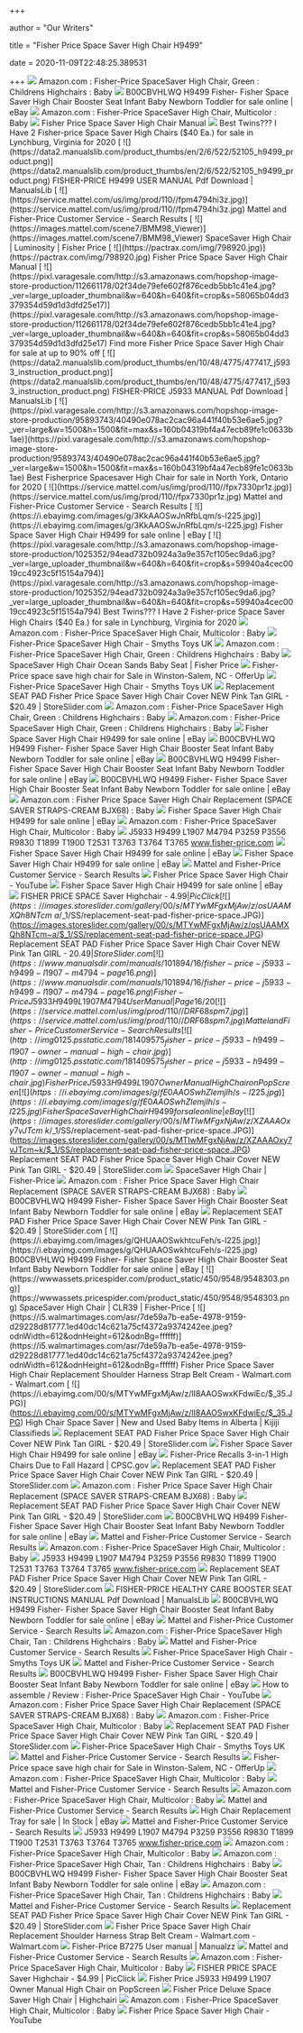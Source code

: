 +++
        
author = "Our Writers"
        
title = "Fisher Price Space Saver High Chair H9499"
        
date = 2020-11-09T22:48:25.389531
        
+++
[ ![](https://images-na.ssl-images-amazon.com/images/I/41Tskw7wR%2BL.jpg)](https://images-na.ssl-images-amazon.com/images/I/41Tskw7wR%2BL.jpg) Amazon.com : Fisher-Price SpaceSaver High Chair, Green : Childrens  Highchairs : Baby
[ ![](https://i.ebayimg.com/images/g/H3cAAOSwylhb4MUc/s-l640.jpg)](https://i.ebayimg.com/images/g/H3cAAOSwylhb4MUc/s-l640.jpg) B00CBVHLWQ H9499 Fisher- Fisher Space Saver High Chair Booster Seat Infant  Baby Newborn Toddler for sale online | eBay
[ ![](https://images-na.ssl-images-amazon.com/images/I/61uqtCjGWqL._SL1500_.jpg)](https://images-na.ssl-images-amazon.com/images/I/61uqtCjGWqL._SL1500_.jpg) Amazon.com : Fisher-Price SpaceSaver High Chair, Multicolor : Baby
[ ![](https://pactrax.com/img/fisher-price-space-saver-high-chair-manual.jpg)](https://pactrax.com/img/fisher-price-space-saver-high-chair-manual.jpg) Fisher Price Space Saver High Chair Manual
[ ![](https://pixl.varagesale.com/http://s3.amazonaws.com/hopshop-image-store-production/1025352/94ead732b0924a3a9e357cf105ec9da6.jpg?_ver=large&w=1500&h=1500&fit=max&s=008609e81309a71b3e23b13398551d33)](https://pixl.varagesale.com/http://s3.amazonaws.com/hopshop-image-store-production/1025352/94ead732b0924a3a9e357cf105ec9da6.jpg?_ver=large&w=1500&h=1500&fit=max&s=008609e81309a71b3e23b13398551d33) Best Twins??? I Have 2 Fisher-price Space Saver High Chairs ($40 Ea.) for  sale in Lynchburg, Virginia for 2020
[ ![](https://data2.manualslib.com/product_thumbs/en/2/6/522/52105_h9499_product.png)](https://data2.manualslib.com/product_thumbs/en/2/6/522/52105_h9499_product.png) FISHER-PRICE H9499 USER MANUAL Pdf Download | ManualsLib
[ ![](https://service.mattel.com/us/img/prod/110//fpm4794hi3z.jpg)](https://service.mattel.com/us/img/prod/110//fpm4794hi3z.jpg) Mattel and Fisher-Price Customer Service - Search Results
[ ![](https://images.mattel.com/scene7/BMM98_Viewer)](https://images.mattel.com/scene7/BMM98_Viewer) SpaceSaver High Chair | Luminosity | Fisher Price
[ ![](https://pactrax.com/img/798920.jpg)](https://pactrax.com/img/798920.jpg) Fisher Price Space Saver High Chair Manual
[ ![](https://pixl.varagesale.com/http://s3.amazonaws.com/hopshop-image-store-production/112661178/02f34de79efe602f876cedb5bb1c41e4.jpg?_ver=large_uploader_thumbnail&w=640&h=640&fit=crop&s=58065b04dd3379354d59d1d3dfd25e17)](https://pixl.varagesale.com/http://s3.amazonaws.com/hopshop-image-store-production/112661178/02f34de79efe602f876cedb5bb1c41e4.jpg?_ver=large_uploader_thumbnail&w=640&h=640&fit=crop&s=58065b04dd3379354d59d1d3dfd25e17) Find more Fisher Price Space Saver High Chair for sale at up to 90% off
[ ![](https://data2.manualslib.com/product_thumbs/en/10/48/4775/477417_j5933_instruction_product.png)](https://data2.manualslib.com/product_thumbs/en/10/48/4775/477417_j5933_instruction_product.png) FISHER-PRICE J5933 MANUAL Pdf Download | ManualsLib
[ ![](https://pixl.varagesale.com/http://s3.amazonaws.com/hopshop-image-store-production/95893743/40490e078ac2cac96a441f40b53e6ae5.jpg?_ver=large&w=1500&h=1500&fit=max&s=160b04319bf4a47ecb89fe1c0633b1ae)](https://pixl.varagesale.com/http://s3.amazonaws.com/hopshop-image-store-production/95893743/40490e078ac2cac96a441f40b53e6ae5.jpg?_ver=large&w=1500&h=1500&fit=max&s=160b04319bf4a47ecb89fe1c0633b1ae) Best Fisherprice Spacesaver High Chair for sale in North York, Ontario for  2020
[ ![](https://service.mattel.com/us/img/prod/110//fpx7330pr1z.jpg)](https://service.mattel.com/us/img/prod/110//fpx7330pr1z.jpg) Mattel and Fisher-Price Customer Service - Search Results
[ ![](https://i.ebayimg.com/images/g/3KkAAOSwJnRfbLqm/s-l225.jpg)](https://i.ebayimg.com/images/g/3KkAAOSwJnRfbLqm/s-l225.jpg) Fisher Space Saver High Chair H9499 for sale online | eBay
[ ![](https://pixl.varagesale.com/http://s3.amazonaws.com/hopshop-image-store-production/1025352/94ead732b0924a3a9e357cf105ec9da6.jpg?_ver=large_uploader_thumbnail&w=640&h=640&fit=crop&s=59940a4cec0019cc4923c5f15154a794)](https://pixl.varagesale.com/http://s3.amazonaws.com/hopshop-image-store-production/1025352/94ead732b0924a3a9e357cf105ec9da6.jpg?_ver=large_uploader_thumbnail&w=640&h=640&fit=crop&s=59940a4cec0019cc4923c5f15154a794) Best Twins??? I Have 2 Fisher-price Space Saver High Chairs ($40 Ea.) for  sale in Lynchburg, Virginia for 2020
[ ![](https://images-na.ssl-images-amazon.com/images/I/71VBuBcOQ4L._AC_UL320_SR288,320_.jpg)](https://images-na.ssl-images-amazon.com/images/I/71VBuBcOQ4L._AC_UL320_SR288,320_.jpg) Amazon.com : Fisher-Price SpaceSaver High Chair, Multicolor : Baby
[ ![](https://image.smythstoys.com/thumbnail/desktop/189778.jpg)](https://image.smythstoys.com/thumbnail/desktop/189778.jpg) Fisher-Price SpaceSaver High Chair - Smyths Toys UK
[ ![](https://images-na.ssl-images-amazon.com/images/I/41Wf6BmlWbL._SY355_.jpg)](https://images-na.ssl-images-amazon.com/images/I/41Wf6BmlWbL._SY355_.jpg) Amazon.com : Fisher-Price SpaceSaver High Chair, Green : Childrens  Highchairs : Baby
[ ![](https://images.mattel.com/scene7/GLT64_Viewer)](https://images.mattel.com/scene7/GLT64_Viewer) SpaceSaver High Chair Ocean Sands Baby Seat | Fisher Price
[ ![](https://images.offerup.com/l7J1LMfE_MU8F-j_8SuqSw8Emi0=/600x338/dc56/dc569eaeba654c73b1c217cf49280d3c.jpg)](https://images.offerup.com/l7J1LMfE_MU8F-j_8SuqSw8Emi0=/600x338/dc56/dc569eaeba654c73b1c217cf49280d3c.jpg) Fisher-Price space save high chair for Sale in Winston-Salem, NC - OfferUp
[ ![](https://image.smythstoys.com/original/desktop/189778_7.jpg)](https://image.smythstoys.com/original/desktop/189778_7.jpg) Fisher-Price SpaceSaver High Chair - Smyths Toys UK
[ ![](https://images.storeslider.com/gallery/00/s/MTYwMFgxMjAw/z/IRYAAOxyCTtTcm~D/$_1/SS/replacement-seat-pad-fisher-price-space.JPG)](https://images.storeslider.com/gallery/00/s/MTYwMFgxMjAw/z/IRYAAOxyCTtTcm~D/$_1/SS/replacement-seat-pad-fisher-price-space.JPG) Replacement SEAT PAD Fisher Price Space Saver High Chair Cover NEW Pink Tan  GIRL - $20.49 | StoreSlider.com
[ ![](https://images-na.ssl-images-amazon.com/images/I/412RzgLt3KL._SY450_.jpg)](https://images-na.ssl-images-amazon.com/images/I/412RzgLt3KL._SY450_.jpg) Amazon.com : Fisher-Price SpaceSaver High Chair, Green : Childrens  Highchairs : Baby
[ ![](https://images-na.ssl-images-amazon.com/images/I/415zqVYZs%2BL._SY450_.jpg)](https://images-na.ssl-images-amazon.com/images/I/415zqVYZs%2BL._SY450_.jpg) Amazon.com : Fisher-Price SpaceSaver High Chair, Green : Childrens  Highchairs : Baby
[ ![](https://i.ebayimg.com/thumbs/images/g/Qp8AAOSwuoZfXH~7/s-l200.jpg)](https://i.ebayimg.com/thumbs/images/g/Qp8AAOSwuoZfXH~7/s-l200.jpg) Fisher Space Saver High Chair H9499 for sale online | eBay
[ ![](https://i.ebayimg.com/images/g/OtQAAOSwRrxdBlOD/s-l225.jpg)](https://i.ebayimg.com/images/g/OtQAAOSwRrxdBlOD/s-l225.jpg) B00CBVHLWQ H9499 Fisher- Fisher Space Saver High Chair Booster Seat Infant  Baby Newborn Toddler for sale online | eBay
[ ![](https://i.ebayimg.com/images/g/PxIAAOSwqS1dVgMA/s-l225.jpg)](https://i.ebayimg.com/images/g/PxIAAOSwqS1dVgMA/s-l225.jpg) B00CBVHLWQ H9499 Fisher- Fisher Space Saver High Chair Booster Seat Infant  Baby Newborn Toddler for sale online | eBay
[ ![](https://i.ebayimg.com/images/g/lCMAAOSwv8xdBb0U/s-l225.jpg)](https://i.ebayimg.com/images/g/lCMAAOSwv8xdBb0U/s-l225.jpg) B00CBVHLWQ H9499 Fisher- Fisher Space Saver High Chair Booster Seat Infant  Baby Newborn Toddler for sale online | eBay
[ ![](https://images-na.ssl-images-amazon.com/images/I/61miEKQmW-L._SL1000_.jpg)](https://images-na.ssl-images-amazon.com/images/I/61miEKQmW-L._SL1000_.jpg) Amazon.com : Fisher Price Space Saver High Chair Replacement (SPACE SAVER  STRAPS-CREAM BJX68) : Baby
[ ![](https://i.ebayimg.com/images/g/~PUAAOSwKeddil2f/s-l225.jpg)](https://i.ebayimg.com/images/g/~PUAAOSwKeddil2f/s-l225.jpg) Fisher Space Saver High Chair H9499 for sale online | eBay
[ ![](https://images-na.ssl-images-amazon.com/images/I/41DgWFdNU7L.jpg)](https://images-na.ssl-images-amazon.com/images/I/41DgWFdNU7L.jpg) Amazon.com : Fisher-Price SpaceSaver High Chair, Multicolor : Baby
[ ![](x-raw-image:///337d82ce4bdf52dbdb05a9b3fdae73267a781370fcd7f3c94ebff38d2a458c27)](x-raw-image:///337d82ce4bdf52dbdb05a9b3fdae73267a781370fcd7f3c94ebff38d2a458c27) J5933 H9499 L1907 M4794 P3259 P3556 R9830 T1899 T1900 T2531 T3763 T3764  T3765 www.fisher-price.com
[ ![](https://i.ebayimg.com/thumbs/images/g/NIgAAOSwWplfTArl/s-l200.jpg)](https://i.ebayimg.com/thumbs/images/g/NIgAAOSwWplfTArl/s-l200.jpg) Fisher Space Saver High Chair H9499 for sale online | eBay
[ ![](https://i.ebayimg.com/images/g/hXwAAOSwxxJeghd7/s-l225.jpg)](https://i.ebayimg.com/images/g/hXwAAOSwxxJeghd7/s-l225.jpg) Fisher Space Saver High Chair H9499 for sale online | eBay
[ ![](https://service.mattel.com/us/img/prod/110//DRF72spm7.jpg)](https://service.mattel.com/us/img/prod/110//DRF72spm7.jpg) Mattel and Fisher-Price Customer Service - Search Results
[ ![](https://i.ytimg.com/vi/W3MexgR3yQc/hqdefault.jpg)](https://i.ytimg.com/vi/W3MexgR3yQc/hqdefault.jpg) Fisher Price Space Saver High Chair - YouTube
[ ![](https://i.ebayimg.com/images/g/76UAAOSwmZpfTX4n/s-l225.jpg)](https://i.ebayimg.com/images/g/76UAAOSwmZpfTX4n/s-l225.jpg) Fisher Space Saver High Chair H9499 for sale online | eBay
[ ![](https://www.picclickimg.com/d/l400/pict/182699556588_/Fisher-Price-Space-Saver-Highchair.jpg)](https://www.picclickimg.com/d/l400/pict/182699556588_/Fisher-Price-Space-Saver-Highchair.jpg) FISHER PRICE SPACE Saver Highchair - $4.99 | PicClick
[ ![](https://images.storeslider.com/gallery/00/s/MTYwMFgxMjAw/z/osUAAMXQh8NTcm~a/$_1/SS/replacement-seat-pad-fisher-price-space.JPG)](https://images.storeslider.com/gallery/00/s/MTYwMFgxMjAw/z/osUAAMXQh8NTcm~a/$_1/SS/replacement-seat-pad-fisher-price-space.JPG) Replacement SEAT PAD Fisher Price Space Saver High Chair Cover NEW Pink Tan  GIRL - $20.49 | StoreSlider.com
[ ![](https://www.manualsdir.com/manuals/101894/16/fisher-price-j5933-h9499-l1907-m4794-page16.png)](https://www.manualsdir.com/manuals/101894/16/fisher-price-j5933-h9499-l1907-m4794-page16.png) Fisher-Price J5933 H9499 L1907 M4794 User Manual | Page 16 / 20
[ ![](https://service.mattel.com/us/img/prod/110//DRF68spm7.jpg)](https://service.mattel.com/us/img/prod/110//DRF68spm7.jpg) Mattel and Fisher-Price Customer Service - Search Results
[ ![](http://img0125.psstatic.com/181409575_fisher-price-j5933-h9499-l1907-owner-manual-high-chair.jpg)](http://img0125.psstatic.com/181409575_fisher-price-j5933-h9499-l1907-owner-manual-high-chair.jpg) Fisher Price J5933 H9499 L1907 Owner Manual High Chair on PopScreen
[ ![](https://i.ebayimg.com/images/g/fE0AAOSwhZlemjIh/s-l225.jpg)](https://i.ebayimg.com/images/g/fE0AAOSwhZlemjIh/s-l225.jpg) Fisher Space Saver High Chair H9499 for sale online | eBay
[ ![](https://images.storeslider.com/gallery/00/s/MTIwMFgxNjAw/z/XZAAAOxy7vJTcm~k/$_1/SS/replacement-seat-pad-fisher-price-space.JPG)](https://images.storeslider.com/gallery/00/s/MTIwMFgxNjAw/z/XZAAAOxy7vJTcm~k/$_1/SS/replacement-seat-pad-fisher-price-space.JPG) Replacement SEAT PAD Fisher Price Space Saver High Chair Cover NEW Pink Tan  GIRL - $20.49 | StoreSlider.com
[ ![](https://wwwassets.pricespider.com/product_static/450/11987/11987546.png)](https://wwwassets.pricespider.com/product_static/450/11987/11987546.png) SpaceSaver High Chair | Fisher-Price
[ ![](https://images-na.ssl-images-amazon.com/images/I/21caQmPTSnL._AC_UL160_SR160,160_.jpg)](https://images-na.ssl-images-amazon.com/images/I/21caQmPTSnL._AC_UL160_SR160,160_.jpg) Amazon.com : Fisher Price Space Saver High Chair Replacement (SPACE SAVER  STRAPS-CREAM BJX68) : Baby
[ ![](https://i.ebayimg.com/images/g/~u8AAOSwA8ZcuGFH/s-l225.jpg)](https://i.ebayimg.com/images/g/~u8AAOSwA8ZcuGFH/s-l225.jpg) B00CBVHLWQ H9499 Fisher- Fisher Space Saver High Chair Booster Seat Infant  Baby Newborn Toddler for sale online | eBay
[ ![](https://thumbs4.ebaystatic.com/d/l225/m/mIVrP8T0EycFUTezXvmuY2w.jpg)](https://thumbs4.ebaystatic.com/d/l225/m/mIVrP8T0EycFUTezXvmuY2w.jpg) Replacement SEAT PAD Fisher Price Space Saver High Chair Cover NEW Pink Tan  GIRL - $20.49 | StoreSlider.com
[ ![](https://i.ebayimg.com/images/g/QHUAAOSwkhtcuFeh/s-l225.jpg)](https://i.ebayimg.com/images/g/QHUAAOSwkhtcuFeh/s-l225.jpg) B00CBVHLWQ H9499 Fisher- Fisher Space Saver High Chair Booster Seat Infant  Baby Newborn Toddler for sale online | eBay
[ ![](https://wwwassets.pricespider.com/product_static/450/9548/9548303.png)](https://wwwassets.pricespider.com/product_static/450/9548/9548303.png) SpaceSaver High Chair | CLR39 | Fisher-Price
[ ![](https://i5.walmartimages.com/asr/7de59a7b-ea5e-4978-9159-d29228d81777.1ed40dc14c621a75cf4372a9374242ee.jpeg?odnWidth=612&odnHeight=612&odnBg=ffffff)](https://i5.walmartimages.com/asr/7de59a7b-ea5e-4978-9159-d29228d81777.1ed40dc14c621a75cf4372a9374242ee.jpeg?odnWidth=612&odnHeight=612&odnBg=ffffff) Fisher Price Space Saver High Chair Replacement Shoulder Harness Strap Belt  Cream - Walmart.com - Walmart.com
[ ![](https://i.ebayimg.com/00/s/MTYwMFgxMjAw/z/lI8AAOSwxKFdwiEc/$_35.JPG)](https://i.ebayimg.com/00/s/MTYwMFgxMjAw/z/lI8AAOSwxKFdwiEc/$_35.JPG) High Chair Space Saver | New and Used Baby Items in Alberta | Kijiji  Classifieds
[ ![](https://images.storeslider.com/gallery/00/s/MTYwMFgxMjAw/z/ofgAAMXQh8NTcm~T/$_1/SS/replacement-seat-pad-fisher-price-space.JPG)](https://images.storeslider.com/gallery/00/s/MTYwMFgxMjAw/z/ofgAAMXQh8NTcm~T/$_1/SS/replacement-seat-pad-fisher-price-space.JPG) Replacement SEAT PAD Fisher Price Space Saver High Chair Cover NEW Pink Tan  GIRL - $20.49 | StoreSlider.com
[ ![](https://i.ebayimg.com/thumbs/images/g/rQAAAOSwiS9fb8L7/s-l200.jpg)](https://i.ebayimg.com/thumbs/images/g/rQAAAOSwiS9fb8L7/s-l200.jpg) Fisher Space Saver High Chair H9499 for sale online | eBay
[ ![](https://www.cpsc.gov/~/link/80e0ea48fada4183960a540344cb423f.jpg)](https://www.cpsc.gov/~/link/80e0ea48fada4183960a540344cb423f.jpg) Fisher-Price Recalls 3-in-1 High Chairs Due to Fall Hazard | CPSC.gov
[ ![](https://thumbs2.ebaystatic.com/d/l225/m/m-yBjJwx-akqXYLCBqaAmwA.jpg)](https://thumbs2.ebaystatic.com/d/l225/m/m-yBjJwx-akqXYLCBqaAmwA.jpg) Replacement SEAT PAD Fisher Price Space Saver High Chair Cover NEW Pink Tan  GIRL - $20.49 | StoreSlider.com
[ ![](https://images-na.ssl-images-amazon.com/images/I/61EfcXoz-sL._SX569_.jpg)](https://images-na.ssl-images-amazon.com/images/I/61EfcXoz-sL._SX569_.jpg) Amazon.com : Fisher Price Space Saver High Chair Replacement (SPACE SAVER  STRAPS-CREAM BJX68) : Baby
[ ![](https://thumbs2.ebaystatic.com/d/l225/m/muuj4eDlXxLm-x8ymfO6UHA.jpg)](https://thumbs2.ebaystatic.com/d/l225/m/muuj4eDlXxLm-x8ymfO6UHA.jpg) Replacement SEAT PAD Fisher Price Space Saver High Chair Cover NEW Pink Tan  GIRL - $20.49 | StoreSlider.com
[ ![](https://i.ebayimg.com/images/g/lcgAAOSwWV1b4MUi/s-l640.jpg)](https://i.ebayimg.com/images/g/lcgAAOSwWV1b4MUi/s-l640.jpg) B00CBVHLWQ H9499 Fisher- Fisher Space Saver High Chair Booster Seat Infant  Baby Newborn Toddler for sale online | eBay
[ ![](https://service.mattel.com/us/img/prod/110//DLT02spm6.jpg)](https://service.mattel.com/us/img/prod/110//DLT02spm6.jpg) Mattel and Fisher-Price Customer Service - Search Results
[ ![](https://images-na.ssl-images-amazon.com/images/I/71KVxv20ARL._SL1500_.jpg)](https://images-na.ssl-images-amazon.com/images/I/71KVxv20ARL._SL1500_.jpg) Amazon.com : Fisher-Price SpaceSaver High Chair, Multicolor : Baby
[ ![](x-raw-image:///9d270edd0a94273185fd621904b7889912ca8a923f9328670a09c2dd66732522)](x-raw-image:///9d270edd0a94273185fd621904b7889912ca8a923f9328670a09c2dd66732522) J5933 H9499 L1907 M4794 P3259 P3556 R9830 T1899 T1900 T2531 T3763 T3764  T3765 www.fisher-price.com
[ ![](https://thumbs1.ebaystatic.com/d/l225/m/mmIlHKvRiOllRAvA6fXshvA.jpg)](https://thumbs1.ebaystatic.com/d/l225/m/mmIlHKvRiOllRAvA6fXshvA.jpg) Replacement SEAT PAD Fisher Price Space Saver High Chair Cover NEW Pink Tan  GIRL - $20.49 | StoreSlider.com
[ ![](https://data2.manualslib.com/product_thumbs/en/10/50/4919/491899_healthy_care_booster_seat_product.png)](https://data2.manualslib.com/product_thumbs/en/10/50/4919/491899_healthy_care_booster_seat_product.png) FISHER-PRICE HEALTHY CARE BOOSTER SEAT INSTRUCTIONS MANUAL Pdf Download |  ManualsLib
[ ![](https://i.ebayimg.com/images/g/DtQAAOSwRK9b4MUd/s-l640.jpg)](https://i.ebayimg.com/images/g/DtQAAOSwRK9b4MUd/s-l640.jpg) B00CBVHLWQ H9499 Fisher- Fisher Space Saver High Chair Booster Seat Infant  Baby Newborn Toddler for sale online | eBay
[ ![](https://service.mattel.com/us/img/prod/110//DRF76spm1.jpg)](https://service.mattel.com/us/img/prod/110//DRF76spm1.jpg) Mattel and Fisher-Price Customer Service - Search Results
[ ![](https://images-na.ssl-images-amazon.com/images/I/71OHR7KmjnL._SY879_.jpg)](https://images-na.ssl-images-amazon.com/images/I/71OHR7KmjnL._SY879_.jpg) Amazon.com : Fisher-Price SpaceSaver High Chair, Tan : Childrens Highchairs  : Baby
[ ![](https://service.mattel.com/us/img/prod/110//fpt2684pr2z.jpg)](https://service.mattel.com/us/img/prod/110//fpt2684pr2z.jpg) Mattel and Fisher-Price Customer Service - Search Results
[ ![](https://image.smythstoys.com/thumbnail/desktop/189778_2.jpg)](https://image.smythstoys.com/thumbnail/desktop/189778_2.jpg) Fisher-Price SpaceSaver High Chair - Smyths Toys UK
[ ![](https://service.mattel.com/us/img/prod/110//B2111_b_1.jpg)](https://service.mattel.com/us/img/prod/110//B2111_b_1.jpg) Mattel and Fisher-Price Customer Service - Search Results
[ ![](https://i.ebayimg.com/images/g/CW4AAOSwmXJb4MUe/s-l640.jpg)](https://i.ebayimg.com/images/g/CW4AAOSwmXJb4MUe/s-l640.jpg) B00CBVHLWQ H9499 Fisher- Fisher Space Saver High Chair Booster Seat Infant  Baby Newborn Toddler for sale online | eBay
[ ![](https://i.ytimg.com/vi/4GJCMEeOq9Y/hqdefault.jpg)](https://i.ytimg.com/vi/4GJCMEeOq9Y/hqdefault.jpg) How to assemble / Review : Fisher-Price SpaceSaver High Chair - YouTube
[ ![](https://images-na.ssl-images-amazon.com/images/I/51uO5KHMQ3L._AC_UL160_SR160,160_.jpg)](https://images-na.ssl-images-amazon.com/images/I/51uO5KHMQ3L._AC_UL160_SR160,160_.jpg) Amazon.com : Fisher Price Space Saver High Chair Replacement (SPACE SAVER  STRAPS-CREAM BJX68) : Baby
[ ![](https://m.media-amazon.com/images/I/81qt6+hAViL._AC_SS350_.jpg)](https://m.media-amazon.com/images/I/81qt6+hAViL._AC_SS350_.jpg) Amazon.com : Fisher-Price SpaceSaver High Chair, Multicolor : Baby
[ ![](https://thumbs4.ebaystatic.com/d/l225/m/mE3KwnDV821lBelI5YGV1jA.jpg)](https://thumbs4.ebaystatic.com/d/l225/m/mE3KwnDV821lBelI5YGV1jA.jpg) Replacement SEAT PAD Fisher Price Space Saver High Chair Cover NEW Pink Tan  GIRL - $20.49 | StoreSlider.com
[ ![](https://image.smythstoys.com/thumbnail/desktop/189778_1.jpg)](https://image.smythstoys.com/thumbnail/desktop/189778_1.jpg) Fisher-Price SpaceSaver High Chair - Smyths Toys UK
[ ![](https://service.mattel.com/us/img/prod/110//FPGDK28PR5Z.jpg)](https://service.mattel.com/us/img/prod/110//FPGDK28PR5Z.jpg) Mattel and Fisher-Price Customer Service - Search Results
[ ![](https://photos.offerup.com/loaUuWddgeq5OKgcNEeuFVtqNc8=/460x816/70f0/70f03070eadc48f8b6cacb611ee32b4d.jpg)](https://photos.offerup.com/loaUuWddgeq5OKgcNEeuFVtqNc8=/460x816/70f0/70f03070eadc48f8b6cacb611ee32b4d.jpg) Fisher-Price space save high chair for Sale in Winston-Salem, NC - OfferUp
[ ![](https://m.media-amazon.com/images/I/814n+N3V7aL._AC_SS350_.jpg)](https://m.media-amazon.com/images/I/814n+N3V7aL._AC_SS350_.jpg) Amazon.com : Fisher-Price SpaceSaver High Chair, Multicolor : Baby
[ ![](https://service.mattel.com/us/img/prod/110//FPGDK25PR5Z.jpg)](https://service.mattel.com/us/img/prod/110//FPGDK25PR5Z.jpg) Mattel and Fisher-Price Customer Service - Search Results
[ ![](https://m.media-amazon.com/images/S/aplus-media/vc/f53c1db1-96d5-446e-a7ce-e2d0a22531b0._SR300,300_.jpg)](https://m.media-amazon.com/images/S/aplus-media/vc/f53c1db1-96d5-446e-a7ce-e2d0a22531b0._SR300,300_.jpg) Amazon.com : Fisher-Price SpaceSaver High Chair, Multicolor : Baby
[ ![](https://service.mattel.com/us/img/prod/110//FPFLG96PR1Z.jpg)](https://service.mattel.com/us/img/prod/110//FPFLG96PR1Z.jpg) Mattel and Fisher-Price Customer Service - Search Results
[ ![](https://i.ebayimg.com/thumbs/images/g/eiIAAOSwIB9fh-NN/s-l225.jpg)](https://i.ebayimg.com/thumbs/images/g/eiIAAOSwIB9fh-NN/s-l225.jpg) High Chair Replacement Tray for sale | In Stock | eBay
[ ![](https://service.mattel.com/us/img/prod/110//fpp8906hi4f1.jpg)](https://service.mattel.com/us/img/prod/110//fpp8906hi4f1.jpg) Mattel and Fisher-Price Customer Service - Search Results
[ ![](x-raw-image:///17cd21e915d91e5c9a3e898f93d693f45bbc14455936a28a328513edce67446f)](x-raw-image:///17cd21e915d91e5c9a3e898f93d693f45bbc14455936a28a328513edce67446f) J5933 H9499 L1907 M4794 P3259 P3556 R9830 T1899 T1900 T2531 T3763 T3764  T3765 www.fisher-price.com
[ ![](https://images-na.ssl-images-amazon.com/images/I/81Qcko1l9fL._AC_UL160_SR160,160_.jpg)](https://images-na.ssl-images-amazon.com/images/I/81Qcko1l9fL._AC_UL160_SR160,160_.jpg) Amazon.com : Fisher-Price SpaceSaver High Chair, Multicolor : Baby
[ ![](https://images-na.ssl-images-amazon.com/images/I/41r%2B7ypQu7L._SY450_.jpg)](https://images-na.ssl-images-amazon.com/images/I/41r%2B7ypQu7L._SY450_.jpg) Amazon.com : Fisher-Price SpaceSaver High Chair, Tan : Childrens Highchairs  : Baby
[ ![](https://i.ebayimg.com/images/g/vPIAAOSwKOJa6RLb/s-l225.jpg)](https://i.ebayimg.com/images/g/vPIAAOSwKOJa6RLb/s-l225.jpg) B00CBVHLWQ H9499 Fisher- Fisher Space Saver High Chair Booster Seat Infant  Baby Newborn Toddler for sale online | eBay
[ ![](https://images-na.ssl-images-amazon.com/images/I/415IQUmD1HL._SR600%2C315_PIWhiteStrip%2CBottomLeft%2C0%2C35_PIStarRatingFOUR%2CBottomLeft%2C360%2C-6_SR600%2C315_ZA194%2C445%2C290%2C400%2C400%2CAmazonEmberBold%2C12%2C4%2C0%2C0%2C5_SCLZZZZZZZ_FMpng_BG255%2C255%2C255.jpg)](https://images-na.ssl-images-amazon.com/images/I/415IQUmD1HL._SR600%2C315_PIWhiteStrip%2CBottomLeft%2C0%2C35_PIStarRatingFOUR%2CBottomLeft%2C360%2C-6_SR600%2C315_ZA194%2C445%2C290%2C400%2C400%2CAmazonEmberBold%2C12%2C4%2C0%2C0%2C5_SCLZZZZZZZ_FMpng_BG255%2C255%2C255.jpg) Amazon.com : Fisher-Price SpaceSaver High Chair, Tan : Childrens Highchairs  : Baby
[ ![](https://service.mattel.com/us/img/prod/110//FPGHP43PR10ZL.jpg)](https://service.mattel.com/us/img/prod/110//FPGHP43PR10ZL.jpg) Mattel and Fisher-Price Customer Service - Search Results
[ ![](https://thumbs2.ebaystatic.com/d/l225/m/mkX4zKwZzyvFrijpXda1Omw.jpg)](https://thumbs2.ebaystatic.com/d/l225/m/mkX4zKwZzyvFrijpXda1Omw.jpg) Replacement SEAT PAD Fisher Price Space Saver High Chair Cover NEW Pink Tan  GIRL - $20.49 | StoreSlider.com
[ ![](https://i5.walmartimages.com/asr/c3f47878-223c-4471-9b0d-46be799062d6_1.ce50fe118c0d5b15b19808eb3720d952.jpeg?odnWidth=282&odnHeight=282&odnBg=ffffff)](https://i5.walmartimages.com/asr/c3f47878-223c-4471-9b0d-46be799062d6_1.ce50fe118c0d5b15b19808eb3720d952.jpeg?odnWidth=282&odnHeight=282&odnBg=ffffff) Fisher Price Space Saver High Chair Replacement Shoulder Harness Strap Belt  Cream - Walmart.com - Walmart.com
[ ![](https://s1.manualzz.com/store/data/003153302_1-6c5e290b4e2386885fb716c764434108.png)](https://s1.manualzz.com/store/data/003153302_1-6c5e290b4e2386885fb716c764434108.png) Fisher-Price B7275 User manual | Manualzz
[ ![](https://service.mattel.com/us/img/prod/110//FLH16spm1.jpg)](https://service.mattel.com/us/img/prod/110//FLH16spm1.jpg) Mattel and Fisher-Price Customer Service - Search Results
[ ![](https://m.media-amazon.com/images/S/aplus-media/vc/b4aafca2-fcc1-45bf-a2e8-c4b4fceee24a._SL220__.jpg)](https://m.media-amazon.com/images/S/aplus-media/vc/b4aafca2-fcc1-45bf-a2e8-c4b4fceee24a._SL220__.jpg) Amazon.com : Fisher-Price SpaceSaver High Chair, Multicolor : Baby
[ ![](https://www.picclickimg.com/d/l400/pict/323869465780_/Fisher-Price-Space-Saver-Booster-High-Chair-DRF72.jpg)](https://www.picclickimg.com/d/l400/pict/323869465780_/Fisher-Price-Space-Saver-Booster-High-Chair-DRF72.jpg) FISHER PRICE SPACE Saver Highchair - $4.99 | PicClick
[ ![](http://img0110.psstatic.com/161027102_fisher-price-space-saver-high-chair.jpg)](http://img0110.psstatic.com/161027102_fisher-price-space-saver-high-chair.jpg) Fisher Price J5933 H9499 L1907 Owner Manual High Chair on PopScreen
[ ![](http://images.highchairi.com/l-m/slim-spaces-highchair.jpg)](http://images.highchairi.com/l-m/slim-spaces-highchair.jpg) Fisher Price Deluxe Space Saver High Chair | Highchairi
[ ![](https://m.media-amazon.com/images/S/aplus-media/vc/67143371-20cb-424f-ba4e-b69d3ff15aa8._SL220__.jpg)](https://m.media-amazon.com/images/S/aplus-media/vc/67143371-20cb-424f-ba4e-b69d3ff15aa8._SL220__.jpg) Amazon.com : Fisher-Price SpaceSaver High Chair, Multicolor : Baby
[ ![](https://i.ytimg.com/vi/ybRiI2FwTe0/hqdefault.jpg?sqp=-oaymwEiCKgBEF5IWvKriqkDFQgBFQAAAAAYASUAAMhCPQCAokN4AQ==&rs=AOn4CLCHmLWyhdegMqeRNp8MHHadeNp9LA)](https://i.ytimg.com/vi/ybRiI2FwTe0/hqdefault.jpg?sqp=-oaymwEiCKgBEF5IWvKriqkDFQgBFQAAAAAYASUAAMhCPQCAokN4AQ==&rs=AOn4CLCHmLWyhdegMqeRNp8MHHadeNp9LA) Fisher Price Space Saver High Chair - YouTube
